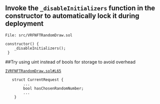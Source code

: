 ## Invoke the `_disableInitializers` function in the constructor to automatically lock it during deployment

`File: src/VRFNFTRandomDraw.sol`

```solidity
constructor() {
    _disableInitializers();
 }

```

##Try using uint instead of bools for storage to avoid overhead

[`IVRFNFTRandomDraw.sol#L65`](https://github.com/code-423n4/2022-12-forgeries/blob/82a5fc7540249325ae48498720d40d943ee17e27/src/interfaces/IVRFNFTRandomDraw.sol#L65)

```solidity
   struct CurrentRequest {
        ...
        bool hasChosenRandomNumber;
        ...
    }
```
